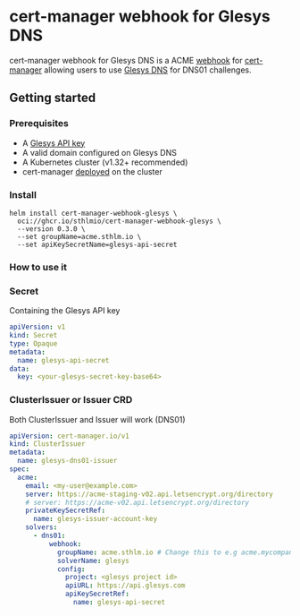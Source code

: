 # cert-manager webhook for Glesys DNS

cert-manager webhook for Glesys DNS is a ACME [webhook](https://cert-manager.io/docs/configuration/acme/dns01/webhook/) for [cert-manager](https://cert-manager.io/) allowing users to use [Glesys DNS](https://glesys.se/tjanster/domaner) for DNS01 challenges.

## Getting started

### Prerequisites

- A [Glesys API key](https://cloud.glesys.com/api-access)
- A valid domain configured on Glesys DNS
- A Kubernetes cluster (v1.32+ recommended)
- cert-manager [deployed](https://cert-manager.io/docs/in7stallation/) on the cluster

### Install

```
helm install cert-manager-webhook-glesys \
  oci://ghcr.io/sthlmio/cert-manager-webhook-glesys \
  --version 0.3.0 \
  --set groupName=acme.sthlm.io \
  --set apiKeySecretName=glesys-api-secret
```

### How to use it

### Secret

Containing the Glesys API key

```yaml
apiVersion: v1
kind: Secret
type: Opaque
metadata:
  name: glesys-api-secret
data:
  key: <your-glesys-secret-key-base64>
```

### ClusterIssuer or Issuer CRD

Both ClusterIssuer and Issuer will work (DNS01)

```yaml
apiVersion: cert-manager.io/v1
kind: ClusterIssuer
metadata:
  name: glesys-dns01-issuer
spec:
  acme:
    email: <my-user@example.com>
    server: https://acme-staging-v02.api.letsencrypt.org/directory
    # server: https://acme-v02.api.letsencrypt.org/directory
    privateKeySecretRef:
      name: glesys-issuer-account-key
    solvers:
      - dns01:
          webhook:
            groupName: acme.sthlm.io # Change this to e.g acme.mycompany.com
            solverName: glesys
            config:
              project: <glesys project id>
              apiURL: https://api.glesys.com
              apiKeySecretRef:
                name: glesys-api-secret
```
